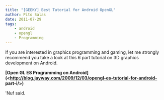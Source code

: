 ```yaml
---
title: "[GEEKY] Best Tutorial for Android OpenGL"
author: Pito Salas
date: 2011-07-29
tags:
    - android
    - opengl
    - Programming
---
```




If you are interested in graphics programming and gaming, let me strongly
recommend you take a look at this 6 part tutorial on 3D graphics development
on Android.

**[Open GL ES Programming on
Android](<http://blog.jayway.com/2009/12/03/opengl-es-tutorial-for-android-
part-i/>)**

'Nuf said.


